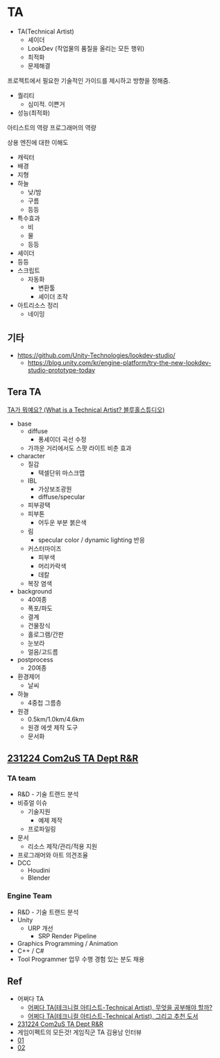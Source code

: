 # TA

- TA(Technical Artist)
  - 셰이더
  - LookDev (작업물의 품질을 올리는 모든 행위)
  - 최적화
  - 문제해결

프로젝트에서 필요한 기술적인 가이드를 제시하고 방향을 정해줌.

- 퀄리티
  - 심미적. 이쁜거
- 성능(최적화)


아티스트의 역량
프로그래머의 역량

상용 엔진에 대한 이해도

- 캐릭터
- 배경
- 지형
- 하늘
  - 낮/밤
  - 구름
  - 등등
- 특수효과
  - 비
  - 물
  - 등등
- 셰이더
- 등등
- 스크립트
  - 자동화
    - 변환툴
    - 셰이더 조작
- 아트리소스 정리
  - 네이밍


## 기타

- <https://github.com/Unity-Technologies/lookdev-studio/>
  - <https://blog.unity.com/kr/engine-platform/try-the-new-lookdev-studio-prototype-today>

## Tera TA

[TA가 뭐예요? (What is a Technical Artist? 블루홀스튜디오)](https://www.slideshare.net/valhashi/ta-what-is-ta)

- base
  - diffuse
    - 퐁셰이더 곡선 수정
  - 가까운 거리에서도 스팟 라이트 비춘 효과
- character
  - 질감
    - 텍셀단위 마스크맵
  - IBL
    - 가상보조광원
    - diffuse/specular
  - 피부광택
  - 피부톤
    - 어두운 부분 붉은색
  - 림
    - specular color / dynamic lighting 반응
  - 커스터마이즈
    - 피부색
    - 머리카락색
    - 데칼
  - 복장 염색
- background
  - 40여종
  - 폭포/파도
  - 결계
  - 건물장식
  - 홀로그램/간판
  - 눈보라
  - 얼음/고드름
- postprocess
  - 20여종
- 환경제어
  - 날씨
- 하늘
  - 4중첩 그름층
- 원경
  - 0.5km/1.0km/4.6km
  - 원경 에셋 제작 도구
  - 문서화

## [231224 Com2uS TA Dept R&R](https://illu.tistory.com/1493)

### TA team

- R&D - 기술 트랜드 분석
- 비쥬얼 이슈
  - 기술지원
    - 예제 제작
  - 프로파일링
- 문서
  - 리소스 제작/관리/적용 지원
- 프로그래머와 아트 의견조율
- DCC
  - Houdini
  - Blender

### Engine Team
- R&D - 기술 트랜드 분석
- Unity
  - URP 개선
    - SRP Render Pipeline
- Graphics Programming / Animation
- C++ / C#
- Tool Programmer 업무 수행 경험 있는 분도 채용

## Ref

- 어쩌다 TA
  - [어쩌다 TA(테크니컬 아티스트-Technical Artist), 무엇을 공부해야 할까?](https://www.youtube.com/watch?v=hwvRFAvQ5ww)
  - [어쩌다 TA(테크니컬 아티스트-Technical Artist), 그리고 추천 도서](https://www.youtube.com/watch?v=wtYKz8bsSdg)
- [231224 Com2uS TA Dept R&R](https://illu.tistory.com/1493)
- 게임이펙트의 모든것! 게임직군 TA 김용남 인터뷰
 - [01](https://youtu.be/UCQpnBouMgQ?si=dUl0vpJOC8v3Lm-y) 
 - [02](https://youtu.be/mSgkK4Lcsvs?si=lueJOt74bqGu28JV)
 